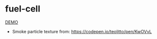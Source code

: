 # fuel-cell

[DEMO](https://robert-leitl.github.io/fuel-cell/dist/?debug=true)

- Smoke particle texture from: https://codepen.io/teolitto/pen/KwOVvL